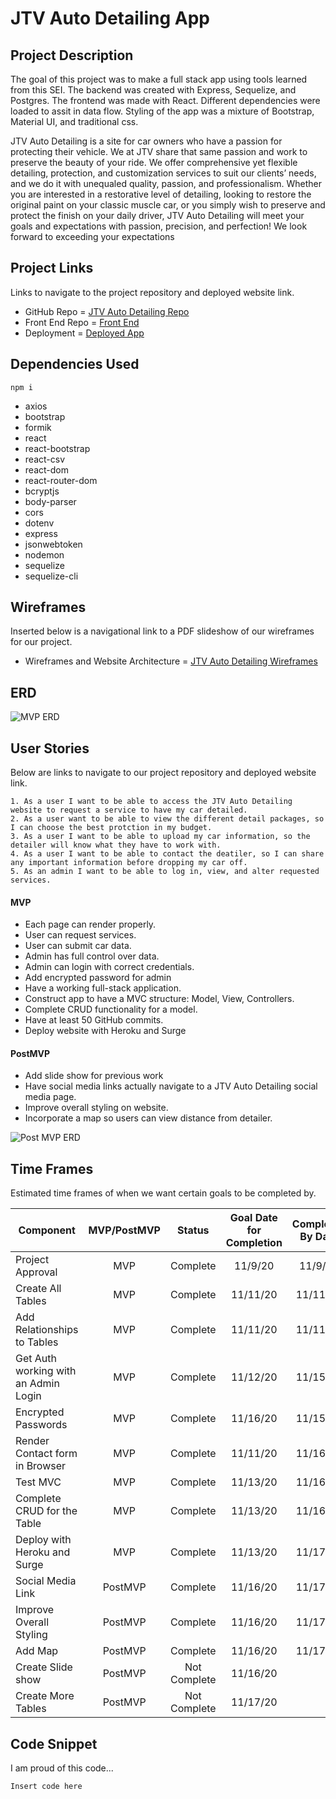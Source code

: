# JTV Auto Detailing App

## Project Description

The goal of this project was to make a full stack app using tools learned from this SEI. The backend was created with Express, Sequelize, and Postgres. The frontend was made with React. Different dependencies were loaded to assit in data flow. Styling of the app was a mixture of Bootstrap, Material UI, and traditional css.

JTV Auto Detailing is a site for car owners who have a passion for protecting their vehicle. We at JTV share that same passion and work to preserve the beauty of your ride. We offer comprehensive yet flexible detailing, protection, and customization services to suit our clients’ needs, and we do it with unequaled quality, passion, and professionalism. Whether you are interested in a restorative level of detailing, looking to restore the original paint on your classic muscle car, or you simply wish to preserve and protect the finish on your daily driver, JTV Auto Detailing will meet your goals and expectations with passion, precision, and perfection! We look forward to exceeding your expectations

## Project Links

Links to navigate to the project repository and deployed website link. 

- GitHub Repo = [JTV Auto Detailing Repo](https://github.com/Jonny2424/JTVAutoDetailing)
- Front End Repo = [Front End](https://github.com/Jonny2424/JTV-Frontend)
- Deployment = [Deployed App](http://jtv-auto-detail.surge.sh/) 

## Dependencies Used
```
npm i
```
- axios
- bootstrap
- formik
- react
- react-bootstrap
- react-csv
- react-dom
- react-router-dom
- bcryptjs
- body-parser
- cors
- dotenv
- express
- jsonwebtoken
- nodemon
- sequelize
- sequelize-cli

## Wireframes

Inserted below is a navigational link to a PDF slideshow of our wireframes for our project.

- Wireframes and Website Architecture = [JTV Auto Detailing Wireframes](https://docs.google.com/presentation/d/1hKDQry8jhGIIsAzt4RU7GAvs33cfLsOFxE6a6iSOaH0/edit?usp=sharing)

## ERD

![MVP ERD](https://i.imgur.com/DEFSYi3.png)

## User Stories

Below are links to navigate to our project repository and deployed website link. 

	1. As a user I want to be able to access the JTV Auto Detailing website to request a service to have my car detailed.
	2. As a user want to be able to view the different detail packages, so I can choose the best protction in my budget.
	3. As a user I want to be able to upload my car information, so the detailer will know what they have to work with.
	4. As a user I want to be able to contact the deatiler, so I can share any important information before dropping my car off.
  	5. As an admin I want to be able to log in, view, and alter requested services.

#### MVP
- Each page can render properly.
- User can request services. 
- User can submit car data.
- Admin has full control over data.
- Admin can login with correct credentials.
- Add encrypted password for admin
- Have a working full-stack application.
- Construct app to have a MVC structure: Model, View, Controllers.
- Complete CRUD functionality for a model. 
- Have at least 50 GitHub commits.
- Deploy website with Heroku and Surge


#### PostMVP 
- Add slide show for previous work
- Have social media links actually navigate to a JTV Auto Detailing social media page.
- Improve overall styling on website. 
- Incorporate a map so users can view distance from detailer.

![Post MVP ERD](https://i.imgur.com/aTd8hUC.png)


## Time Frames

Estimated time frames of when we want certain goals to be completed by. 

| Component | MVP/PostMVP | Status | Goal Date for Completion | Completed By Date |
| --- | :---: | :---: | :---: | :---: |
| Project Approval | MVP | Complete | 11/9/20 | 11/9/20 |
| Create All Tables | MVP | Complete | 11/11/20 | 11/11/20 |
| Add Relationships to Tables | MVP | Complete | 11/11/20 | 11/11/20 |
| Get Auth working with an Admin Login | MVP | Complete | 11/12/20 | 11/15/20 |
| Encrypted Passwords | MVP | Complete | 11/16/20 | 11/15/20 |
| Render Contact form in Browser | MVP | Complete | 11/11/20 | 11/16/20 |
| Test MVC  | MVP | Complete | 11/13/20 | 11/16/20 |
| Complete CRUD for the Table | MVP | Complete | 11/13/20 | 11/16/20 |
| Deploy with Heroku and Surge  | MVP | Complete | 11/13/20 | 11/17/20 |
| Social Media Link | PostMVP | Complete | 11/16/20 | 11/17/20 |
| Improve Overall Styling | PostMVP | Complete | 11/16/20 | 11/17/20 |
| Add Map | PostMVP | Complete | 11/16/20| 11/17/20 |
| Create Slide show | PostMVP | Not Complete | 11/16/20 |  |
| Create More Tables | PostMVP | Not Complete | 11/17/20 |  |


## Code Snippet  

I am proud of this code... 

```
Insert code here

```
